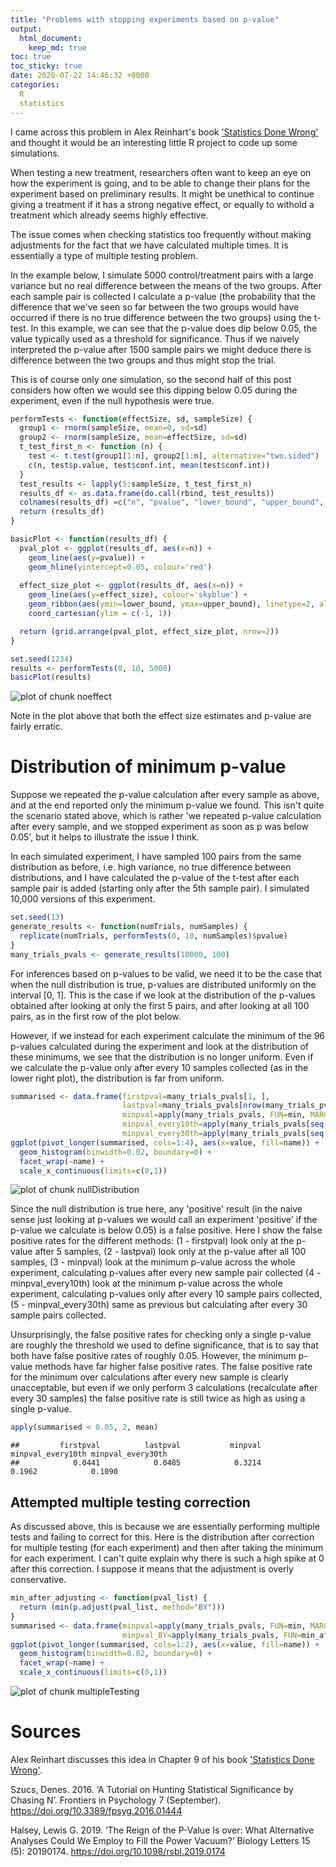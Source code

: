 ```yaml
---
title: "Problems with stopping experiments based on p-value"
output:
  html_document:
    keep_md: true
toc: true
toc_sticky: true
date: 2020-07-22 14:46:32 +0000
categories:
  R
  statistics
---
```


I came across this problem in Alex Reinhart's book ['Statistics Done Wrong'](https://www.statisticsdonewrong.com/regression.html) and thought it would be an interesting little R project to code up some simulations.

When testing a new treatment, researchers often want to keep an eye on how the experiment is going, and to be able to change their plans for the experiment based on preliminary results. It might be unethical to continue giving a treatment if it has a strong negative effect, or equally to withold a treatment which already seems highly effective.

The issue comes when checking statistics too frequently without making adjustments for the fact that we have calculated multiple times. It is essentially a type of multiple testing problem.

In the example below, I simulate 5000 control/treatment pairs with a large variance but no real difference between the means of the two groups. After each sample pair is collected I calculate a p-value (the probability that the difference that we've seen so far between the two groups would have occurred if there is no true difference between the two groups) using the t-test. In this example, we can see that the p-value does dip below 0.05, the value typically used as a threshold for significance. Thus if we naively interpreted the p-value after 1500 sample pairs we might deduce there is difference between the two groups and thus might stop the trial.

This is of course only one simulation, so the second half of this post considers how often we would see this dipping below 0.05 during the experiment, even if the null hypothesis were true.




```r
performTests <- function(effectSize, sd, sampleSize) {
  group1 <- rnorm(sampleSize, mean=0, sd=sd)
  group2 <- rnorm(sampleSize, mean=effectSize, sd=sd)
  t_test_first_n <- function (n) {
    test <- t.test(group1[1:n], group2[1:n], alternative="two.sided")
    c(n, test$p.value, test$conf.int, mean(test$conf.int))
  }
  test_results <- lapply(5:sampleSize, t_test_first_n)
  results_df <- as.data.frame(do.call(rbind, test_results))
  colnames(results_df) =c("n", "pvalue", "lower_bound", "upper_bound", "effect_size")
  return (results_df)
}

basicPlot <- function(results_df) {
  pval_plot <- ggplot(results_df, aes(x=n)) +
    geom_line(aes(y=pvalue)) +
    geom_hline(yintercept=0.05, colour='red')
  
  effect_size_plot <- ggplot(results_df, aes(x=n)) +
    geom_line(aes(y=effect_size), colour='skyblue') +
    geom_ribbon(aes(ymin=lower_bound, ymax=upper_bound), linetype=2, alpha=0.1) +
    coord_cartesian(ylim = c(-1, 1)) 

  return (grid.arrange(pval_plot, effect_size_plot, nrow=2))
}
```




```r
set.seed(1234)
results <- performTests(0, 10, 5000)
basicPlot(results)
```

![plot of chunk noeffect](/assets/images/noeffect-1.png)

Note in the plot above that both the effect size estimates and p-value are fairly erratic.

# Distribution of minimum p-value

Suppose we repeated the p-value calculation after every sample as above, and at the end reported only the minimum p-value we found. This isn't quite the scenario stated above, which is rather 'we repeated p-value calculation after every sample, and we stopped experiment as soon as p was below 0.05', but it helps to illustrate the issue I think.

In each simulated experiment, I have sampled 100 pairs from the same distribution as before, i.e. high variance, no true difference between distributions, and I have calculated the p-value of the t-test after each sample pair is added (starting only after the 5th sample pair). I simulated 10,000 versions of this experiment.


```r
set.seed(13)
generate_results <- function(numTrials, numSamples) {
  replicate(numTrials, performTests(0, 10, numSamples)$pvalue)
}
many_trials_pvals <- generate_results(10000, 100)
```

For inferences based on p-values to be valid, we need it to be the case that when the null distribution is true, p-values are distributed uniformly on the interval [0, 1]. This is the case if we look at the distribution of the p-values obtained after looking at only the first 5 pairs, and after looking at all 100 pairs, as in the first row of the plot below.

However, if we instead for each experiment calculate the minimum of the 96 p-values calculated during the experiment and look at the distribution of these minimums, we see that the distribution is no longer uniform. Even if we calculate the p-value only after every 10 samples collected (as in the lower right plot), the distribution is far from uniform.



```r
summarised <- data.frame(firstpval=many_trials_pvals[1, ],
                         lastpval=many_trials_pvals[nrow(many_trials_pvals), ],
                         minpval=apply(many_trials_pvals, FUN=min, MARGIN=2),
                         minpval_every10th=apply(many_trials_pvals[seq(6, 96, by=10), ], FUN=min, MARGIN=2),
                         minpval_every30th=apply(many_trials_pvals[seq(26, 96, by=30), ], FUN=min, MARGIN=2))
ggplot(pivot_longer(summarised, cols=1:4), aes(x=value, fill=name)) +
  geom_histogram(binwidth=0.02, boundary=0) +
  facet_wrap(~name) +
  scale_x_continuous(limits=c(0,1))
```

![plot of chunk nullDistribution](/assets/images/nullDistribution-1.png)

Since the null distribution is true here, any 'positive' result (in the naive sense just looking at p-values we would call an experiment 'positive' if the p-value we calculate is below 0.05) is a false positive. Here I show the false positive rates for the different methods: (1 - firstpval) look only at the p-value after 5 samples, (2 - lastpval) look only at the p-value after all 100 samples, (3 - minpval) look at the minimum p-value across the whole experiment, calculating p-values after every new sample pair collected (4 - minpval_every10th) look at the minimum p-value across the whole experiment, calculating p-values only after every 10 sample pairs collected, (5 - minpval_every30th) same as previous but calculating after every 30 sample pairs collected.

Unsurprisingly, the false positive rates for checking only a single p-value are roughly the threshold we used to define significance, that is to say that both have false positive rates of roughly 0.05. However, the minimum p-value methods have far higher false positive rates. The false positive rate for the minimum over calculations after every new sample is clearly unacceptable, but even if we only perform 3 calculations (recalculate after every 30 samples) the false positive rate is still twice as high as using a single p-value.


```r
apply(summarised < 0.05, 2, mean)
```

```
##         firstpval          lastpval           minpval minpval_every10th minpval_every30th 
##            0.0441            0.0485            0.3214            0.1962            0.1090
```

## Attempted multiple testing correction

As discussed above, this is because we are essentially performing multiple tests and failing to correct for this. Here is the distribution after correction for multiple testing (for each experiment) and then after taking the minimum for each experiment. I can't quite explain why there is such a high spike at 0 after this correction. I suppose it means that the adjustment is overly conservative.


```r
min_after_adjusting <- function(pval_list) {
  return (min(p.adjust(pval_list, method="BY")))
}
summarised <- data.frame(minpval=apply(many_trials_pvals, FUN=min, MARGIN=2),
                         minpval_BY=apply(many_trials_pvals, FUN=min_after_adjusting, MARGIN=2))
ggplot(pivot_longer(summarised, cols=1:2), aes(x=value, fill=name)) +
  geom_histogram(binwidth=0.02, boundary=0) +
  facet_wrap(~name) +
  scale_x_continuous(limits=c(0,1))
```

![plot of chunk multipleTesting](/assets/images/multipleTesting-1.png)


# Sources

Alex Reinhart discusses this idea in Chapter 9 of his book ['Statistics Done Wrong'](https://www.statisticsdonewrong.com/regression.html).

Szucs, Denes. 2016. ‘A Tutorial on Hunting Statistical Significance by Chasing N’. Frontiers in Psychology 7 (September). <https://doi.org/10.3389/fpsyg.2016.01444>

Halsey, Lewis G. 2019. ‘The Reign of the P-Value Is over: What Alternative Analyses Could We Employ to Fill the Power Vacuum?’ Biology Letters 15 (5): 20190174. <https://doi.org/10.1098/rsbl.2019.0174>
